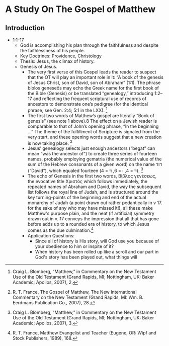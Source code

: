 

# A Study On The Gospel of Matthew

## Introduction

- 1:1-17
  - God is accomplishing his plan through the faithfulness and despite the faithlessness of his people.
  - Key Doctrines: Providence, Christology
  - Thesis: Jesus, the climax of history.
  - Genesis of Jesus.
    - The very first verse of this Gospel leads the reader to suspect that the OT will play an important role in it: “A book of the genesis of Jesus Christ, son of David, son of Abraham” (1:1). The phrase biblos geneseōs may echo the Greek name for the first book of the Bible (Genesis) or be translated “genealogy,” introducing 1:2–17 and reflecting the frequent scriptural use of records of ancestors to demonstrate one’s pedigree (for the identical phrase, see Gen. 2:4; 5:1 in the LXX). [^1]
    - The first two words of Matthew’s gospel are literally “Book of genesis” (see note 1 above).8 The effect on a Jewish reader is comparable to that of John’s opening phrase, “In the beginning …” The theme of the fulfillment of Scripture is signaled from the very start, and these opening words suggest that a new creation is now taking place. [^2]
    - Jesus’ genealogy selects just enough ancestors (“begat” can mean “was the ancestor of”) to create three series of fourteen names, probably employing gematria (the numerical value of the sum of the Hebrew consonants of a given word) on the name דוד (“David”), which equaled fourteen (ד = 4, ו = 6, ד = 4). [^3]
    - The echo of Genesis in the first two words, Βίβλος γενέσεως, the evocative title Χριστός which follows immediately, the repeated names of Abraham and David, the way the subsequent list follows the royal line of Judah, and is structured around the key turning-points of the beginning and end of the actual monarchy of Judah (a point drawn out rather pedantically in v 17. for the sake of any who may have missed it!), all these make Matthew's purpose plain, and the neat (if artificial) symmetry drawn out in v. 17 conveys the impression that all that has gone before adds up to a rounded era of history, to which Jesus comes as the due culmination.[^4]
    - Application Questions: 
      - Since all of history is His story, will God use you because of your obedience to him or inspite of it?
      - When history has been rolled up like a scroll and our part in God's story has been played out, what things will 

[^1]:Craig L. Blomberg, “Matthew,” in Commentary on the New Testament Use of the Old Testament (Grand Rapids, MI;  Nottingham, UK: Baker Academic;  Apollos, 2007), 2.

[^2]: R. T. France, The Gospel of Matthew, The New International Commentary on the New Testament (Grand Rapids, MI: Wm. B. Eerdmans Publication Co., 2007), 28.

[^3]:Craig L. Blomberg, “Matthew,” in Commentary on the New Testament Use of the Old Testament (Grand Rapids, MI;  Nottingham, UK: Baker Academic;  Apollos, 2007), 3.

[^4]: R. T. France, Matthew Evangelist and Teacher (Eugene, OR: Wipf and Stock Publishers, 1989), 168.